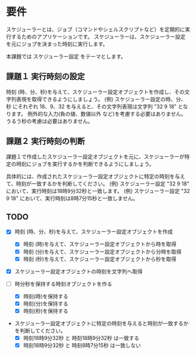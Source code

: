 # 要件

スケジューラーとは、ジョブ（コマンドやシェルスクリプトなど）を定期的に実行するためのアプリケーションです。
スケジューラーは、スケジューラー設定を元にジョブを決まった時刻に実行します。

本課題では スケジューラー設定 をテーマとします。

## 課題１ 実行時刻の設定

時刻 (時、分、秒)を与えて、スケジューラー設定オブジェクトを作成し、その文字列表現を取得できるようにしましょう。
    (例) スケジューラー設定の時、分、秒 にそれぞれ 18、9、32 を与えると、その文字列表現は文字列 "32 9 18" となります。
    例外的な入力(負の値、数値以外 など)を考慮する必要はありません。
    うるう秒の考慮は必要はありません。
    
## 課題２ 実行時刻の判断

課題１で作成したスケジューラー設定オブジェクトを元に、スケジューラーが特定の時刻にジョブを実行するかを判断できるようにしましょう。

具体的には、作成されたスケジューラー設定オブジェクトに特定の時刻を与えて、時刻が一致するかを判断してください。
    (例) スケジューラー設定 "32 9 18" において、実行時刻は18時9分32秒と一致します。
    (例) スケジューラー設定 "32 9 18" において、実行時刻は8時7分15秒と一致しません。

## TODO
* [x] 時刻 (時、分、秒)を与えて、スケジューラー設定オブジェクトを作成
  * [x] 時刻 (時)を与えて、スケジューラー設定オブジェクトから時を取得
  * [x] 時刻 (分)を与えて、スケジューラー設定オブジェクトから分時を取得
  * [x] 時刻 (秒)を与えて、スケジューラー設定オブジェクトから秒を取得
* [x] スケジューラー設定オブジェクトの時刻を文字列へ取得

* [ ] 時分秒を保持する時刻オブジェクトを作る
  * [x] 時刻(時)を保持する
  * [x] 時刻(分)を保持する
  * [x] 時刻(秒)を保持する
 * スケジューラー設定オブジェクトに特定の時刻を与えると時刻が一致するかを判断してください。
    * [x] 時刻18時9分32秒 と 時刻18時9分32秒 は一致する
    * [x] 時刻18時9分32秒 と 時刻8時7分15秒 は一致しない
